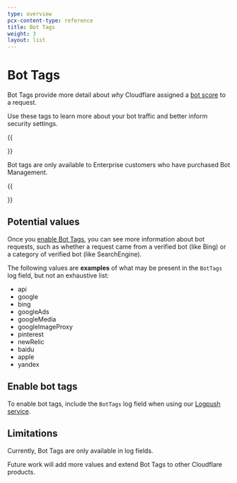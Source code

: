 ```yaml
---
type: overview
pcx-content-type: reference
title: Bot Tags
weight: 3
layout: list
---
```


# Bot Tags

Bot Tags provide more detail about _why_ Cloudflare assigned a [bot score](/bots/concepts/bot-score/) to a request.

Use these tags to learn more about your bot traffic and better inform security settings.

{{<Aside type="note" header="Note">}}

Bot tags are only available to Enterprise customers who have purchased Bot Management.

{{</Aside>}}

## Potential values

Once you [enable Bot Tags](#enable-bot-tags), you can see more information about bot requests, such as whether a request came from a verified bot (like Bing) or a category of verified bot (like SearchEngine).

The following values are **examples** of what may be present in the `BotTags` log field, but not an exhaustive list:

- api
- google
- bing
- googleAds
- googleMedia
- googleImageProxy
- pinterest
- newRelic
- baidu
- apple
- yandex

## Enable bot tags

To enable bot tags, include the `BotTags` log field when using our [Logpush service](/logs/about).

## Limitations

Currently, Bot Tags are only available in log fields.

Future work will add more values and extend Bot Tags to other Cloudflare products.
